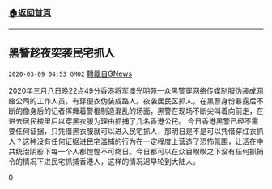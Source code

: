 ###  [:house:返回首頁](https://github.com/ourhimalayas/txt)
---

## 黑警趁夜突袭民宅抓人
`2020-03-09 04:53 GM02` [轉載自GNews](https://gnews.org/zh-hant/135012/)

2020年三月八日晚22点49分香港将军澳光明苑一众黑警穿网络传媒制服伪装成网络公司的工作人员，有穿便衣伪装成路人。夜袭居民区抓人，在黑警身份暴露后不断的像身后的记者挥舞着警棍制造混乱的场面，黑警在现场不断尖叫着向前走，在进去居民楼里后以穿黑衣服为理由抓捕了几名香港公民。 今日香港黑警已经不需要任何证据，只凭借黑衣服就可以进入民宅抓人，那明日是不是可以凭借穿红衣抓人？这种没有任何证据进民宅滥捕的行为在一定程度上营造了恐怖氛围，让活在中共统治阴影下每一个人都惶惶不可终日。今日都可以在众目睽睽之下没有任何抓捕令的情况下进民宅抓捕香港人，这样的情况迟早轮到大陆人。

0
